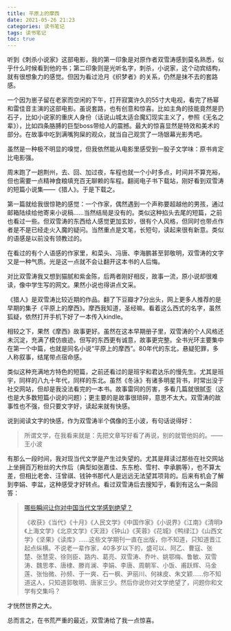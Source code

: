 ```yaml
---
title: 平原上的摩西
date: 2021-05-26 21:23
categories: 读书笔记
tags: 读书笔记
toc: true
---
```


听到《刺杀小说家》这部电影，我的第一印象是对原作者双雪涛感到莫名熟悉，似乎什么时候看到他的书；第二印象则是光听名字，刺杀，小说家，这个动宾结构，就有很想象力的感觉。但因为看过沧月《织梦者》的关系，仍然是抹不去的套路感。

一个因为崽子留在老家而空闲的下午，打开寂寞许久的55寸大电视，看完了杨幂和雷佳音主演的这部电影。虽说套路，也有创意和惊喜。比如主角的技能竟然是扔石子，比如小说家的重庆人身份（话说山城太适合魔幻现实主义了，参照《无名之辈》），比如四条胳膊的巨型boss带给人的震撼。最大的惊喜显然是特效和美术的部分。在故事中吃到满嘴狗屎的观众，就当自己观赏了一场银幕光影秀吧。

虽然是一种极不明显的嗅觉，但我依然能从电影里感受到一股子文学味：原书肯定比电影强。

周末跑了一趟荆州，去、回、加过夜，车程也就一个小时多点，时间并不算充裕，但也需要一点精神食粮填充百无聊赖的车程。翻阅电子书下载站，刚好看到双雪涛的短篇小说集——《猎人》。于是下载之。

第一篇就给我很惊艳的感觉：一个作家，偶然遇到一个声称要超越他的男孩，通过邮箱陆续给他寄来小说稿……当然结局是没有的。类似这种掐头去尾的短篇，之前也看过一些。但双雪涛的东西给人感觉更加玄妙，很有个人风格，但同时也带点作者是不是已经走火入魔的疑问。当然重点是文笔，长短句，读起来很有新意。类似的语感是以前没有领教过的。

在看过的有个人语感的作家里，和菜头、冯唐、李海鹏甚至郭敬明，双雪涛的文字又是一种气质。光是这一点就不会让翻开这本书的人后悔。

对比双雪涛我又想到猫腻和紫金陈，后两者刚好相反，故事一流，原小说却很难读，像中学生写的网文。果然小说也得讲点文采。

《猎人》是双雪涛比较近期的作品。翻了下豆瓣才7分出头，网上更多人推荐的是早期的集子《平原上的摩西》。摩西我知道，圣经嘛。看着这么西式的名字，虽然狐疑，依然打开手机下好了一本传入kindle。

相较之下，果然《摩西》故事更好。虽然在这本早期册子里，双雪涛的个人风格还未沉淀，充满了模仿痕迹。但写的东西更有诚意，故事更完整。全书光环主要集中在第一个中篇，也就是同名小说“平原上的摩西”。80年代的东北，悬疑犯罪，多人称叙事，结尾带点宿命感。

类似这种充满地方特色的短篇，之前还看过的是班宇和君达乐的慢先生。尤其是班宇，同样的八九十年代，同样的东北。虽然《冬泳》有诸多明星背书，时常出没于社交网站，但却是我没法看完的一本书。故事雷同的厉害，多看几篇就很腻歪（这也是大多数短篇小说的问题）；更主要的是故事很琐碎，意思不太大。双雪涛的故事性也不强，但只要文字好，读起来就有快感。

说到阅读文字的快感，作为双雪涛半个偶像的王小波，有句话说得好：

> 所谓文学，在我看来就是：先把文章写好看了再说，别的就管他妈的。——王小波

有那么一段时间，我对现当代文学是产生过失望的。尤其是拜读过那些在社交网站上坐拥百万粉丝的大作后（典型如张嘉佳、东东枪、雪村、李承鹏等），也不算太差，但相比老舍、汪曾祺、钱钟书那代人是远远无法望其项背的。后来有机会了解到李娟、李盆，这种感受才好转点。看过双雪涛后去搜知乎，看到有这么一条回答：

> [哪些瞬间让你对中国当代文学感到绝望？](https://www.zhihu.com/question/41212458/answer/575968593)
>
> 《收获》《当代》《十月》《人民文学》《中国作家》《小说界》《江南》《清明》《上海文学》《北京文学》《天涯》《钟山》《芙蓉》《花城》《鸭绿江》《山西文学》《坚果》《读库》……这些文学期刊一直在出版，你不知道，只知道晋江起点纵横。不说老一辈作家，40多岁以下的，盛可以、阿乙、曹寇、张楚、张慧雯、徐则臣、路内、葛亮、双雪涛、乔叶、姚鄂梅、鲁敏、双雪涛、魏思孝、唐棣、滕肖澜、李娟、李唐、周朝军、小饭、甫跃辉、马金莲、张怡微、孙频、于一爽、石一枫、尹丽川、何袜皮、朱文颖……你不知道这人，只知道郭敬明、唐家三少。然后你说你对文学绝望了，问题你和文学有交集吗？

才恍然世界之大。

总而言之，在书荒严重的最近，双雪涛给了我一点惊喜。